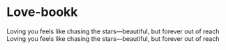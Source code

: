# Love-bookk
Loving you feels like chasing the stars—beautiful, but forever out of reach
Loving you feels like chasing the stars—beautiful, but forever out of reach
